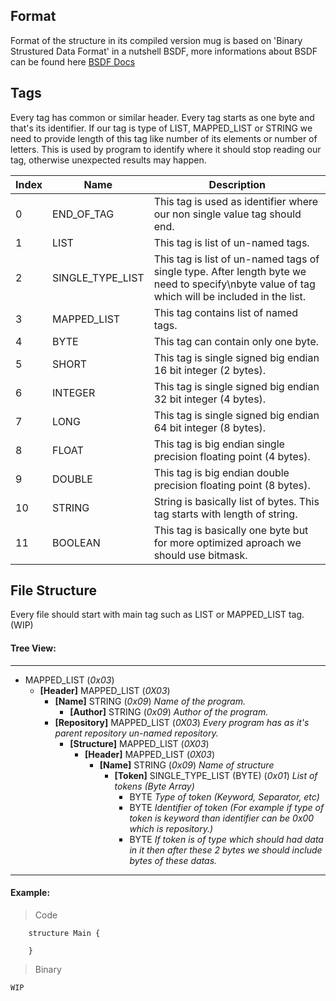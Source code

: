 ## Format

Format of the structure in its compiled version mug is based on
'Binary Strustured Data Format' in a nutshell BSDF, more informations about
BSDF can be found here [BSDF Docs](https://bsdf.readthedocs.io/#)

## Tags
Every tag has common or similar header. Every tag starts as one byte and that's its identifier.
If our tag is type of LIST, MAPPED_LIST or STRING we need to provide length of this tag
like number of its elements or number of letters. This is used by program to identify where it
should stop reading our tag, otherwise unexpected results may happen.

| Index  | Name | Description |
| ------ | ---- | ----------- |
| 0  | END_OF_TAG | This tag is used as identifier where our non single value tag should end. |
| 1  | LIST | This tag is list of un-named tags. |
| 2  | SINGLE_TYPE_LIST | This tag is list of un-named tags of single type. After length byte we need to specify\nbyte value of tag which will be included in the list. |
| 3  | MAPPED_LIST | This tag contains list of named tags. |
| 4  | BYTE | This tag can contain only one byte. |
| 5  | SHORT | This tag is single signed big endian 16 bit integer (2 bytes). |
| 6  | INTEGER | This tag is single signed big endian 32 bit integer (4 bytes). |
| 7  | LONG | This tag is single signed big endian 64 bit integer (8 bytes). |
| 8  | FLOAT | This tag is big endian single precision floating point (4 bytes). |
| 9  | DOUBLE | This tag is big endian double precision floating point (8 bytes). |
| 10  | STRING | String is basically list of bytes. This tag starts with length of string. |
| 11 | BOOLEAN | This tag is basically one byte but for more optimized aproach we should use bitmask. |

## File Structure

Every file should start with main tag such as LIST or MAPPED_LIST tag. (WIP)

#### Tree View:

---
- MAPPED_LIST (*0x03*)
  - **[Header]** MAPPED_LIST (*0X03*)
    - **[Name]** STRING (*0x09*) *Name of the program.*
      - **[Author]** STRING (*0x09*) *Author of the program.*
    - **[Repository]** MAPPED_LIST (*0X03*) *Every program has as it's parent repository un-named repository.*
      - **[Structure]** MAPPED_LIST (*0X03*)
        - **[Header]** MAPPED_LIST (*0X03*)
          - **[Name]** STRING (*0x09*) *Name of structure*
            - **[Token]** SINGLE_TYPE_LIST (BYTE) (*0x01*) *List of tokens (Byte Array)*
              - BYTE *Type of token (Keyword, Separator, etc)*
              - BYTE *Identifier of token (For example if type of token is keyword than identifier can be 0x00 which is repository.)*
              - BYTE *If token is of type which should had data in it then after these 2 bytes we should include bytes of these datas.*
---

#### Example:
> Code
```
    structure Main {
      
    }
```  

> Binary
```
WIP
```